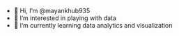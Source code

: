 - 👋 Hi, I’m @mayankhub935
- 👀 I’m interested in playing with data 
- 🌱 I’m currently learning data analytics and visualization


<!---
mayankhub935/mayankhub935 is a ✨ special ✨ repository because its `README.md` (this file) appears on your GitHub profile.
You can click the Preview link to take a look at your changes.
--->

